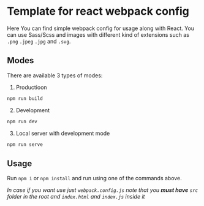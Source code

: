 # Template for react webpack config

Here You can find simple webpack config for usage along with React. You can use Sass/Scss and images with different kind of extensions such as `.png` `.jpeg` `.jpg` and `.svg`.

## Modes

There are available 3 types of modes:

1. Productioon

```bash
npm run build
```

2. Development

```bash
npm run dev
```

3. Local server with development mode

```bash
npm run serve
```

## Usage

Run `npm i` or `npm install` and run using one of the commands above.

_In case if you want use just `webpack.config.js` note that you **must have** `src` folder in the root and `index.html` and `index.js` inside it_
